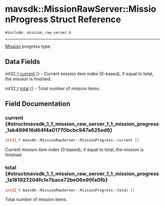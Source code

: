 # mavsdk::MissionRawServer::MissionProgress Struct Reference
`#include: mission_raw_server.h`

----


[Mission](classmavsdk_1_1_mission.md) progress type. 


## Data Fields


int32_t [current](#structmavsdk_1_1_mission_raw_server_1_1_mission_progress_1ab499616d64f4a01770bcbc947a625ed6) {} - Current mission item index (0-based), if equal to total, the mission is finished.

int32_t [total](#structmavsdk_1_1_mission_raw_server_1_1_mission_progress_1a181927204fc1e7bace72be06e90fa0fb) {} - Total number of mission items.


## Field Documentation


### current {#structmavsdk_1_1_mission_raw_server_1_1_mission_progress_1ab499616d64f4a01770bcbc947a625ed6}

```cpp
int32_t mavsdk::MissionRawServer::MissionProgress::current {}
```


Current mission item index (0-based), if equal to total, the mission is finished.


### total {#structmavsdk_1_1_mission_raw_server_1_1_mission_progress_1a181927204fc1e7bace72be06e90fa0fb}

```cpp
int32_t mavsdk::MissionRawServer::MissionProgress::total {}
```


Total number of mission items.

